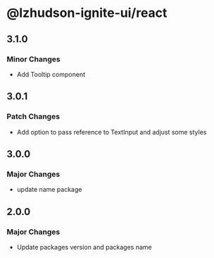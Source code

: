# @lzhudson-ignite-ui/react

## 3.1.0

### Minor Changes

- Add Tooltip component

## 3.0.1

### Patch Changes

- Add option to pass reference to TextInput and adjust some styles

## 3.0.0

### Major Changes

- update name package

## 2.0.0

### Major Changes

- Update packages version and packages name
